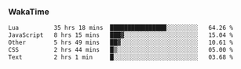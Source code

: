 ### WakaTime

<!--START_SECTION:waka-->

```txt
Lua          35 hrs 18 mins  ████████████████░░░░░░░░░   64.26 %
JavaScript   8 hrs 15 mins   ███▓░░░░░░░░░░░░░░░░░░░░░   15.04 %
Other        5 hrs 49 mins   ██▓░░░░░░░░░░░░░░░░░░░░░░   10.61 %
CSS          2 hrs 44 mins   █▒░░░░░░░░░░░░░░░░░░░░░░░   05.00 %
Text         2 hrs 1 min     █░░░░░░░░░░░░░░░░░░░░░░░░   03.68 %
```

<!--END_SECTION:waka-->
